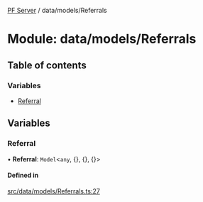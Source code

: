 [PF Server](../README.md) / data/models/Referrals

# Module: data/models/Referrals

## Table of contents

### Variables

- [Referral](data_models_Referrals.md#referral)

## Variables

### Referral

• **Referral**: `Model`<`any`, {}, {}, {}\>

#### Defined in

[src/data/models/Referrals.ts:27](https://bitbucket.org/bravebits/pfserver/src/83cf3bb/src/data/models/Referrals.ts#lines-27)
